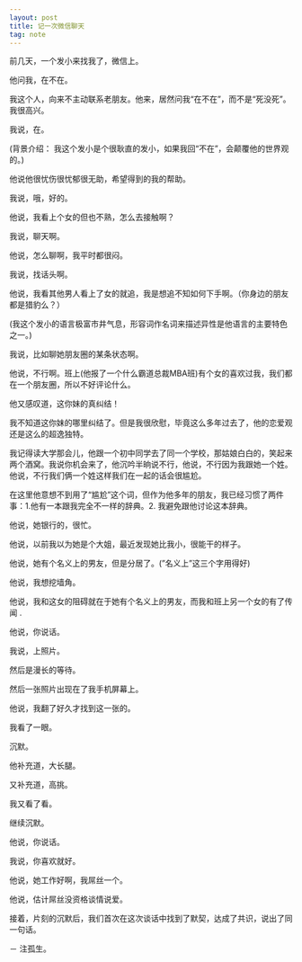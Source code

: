 ```yaml
---
layout: post
title: 记一次微信聊天
tag: note
---
```


前几天，一个发小来找我了，微信上。

他问我，在不在。

我这个人，向来不主动联系老朋友。他来，居然问我“在不在”，而不是“死没死”。我很高兴。

我说，在。

(背景介绍： 我这个发小是个很耿直的发小，如果我回“不在”，会颠覆他的世界观的。)

他说他很忧伤很忧郁很无助，希望得到的我的帮助。

我说，哦，好的。

他说，我看上个女的但也不熟，怎么去接触啊？

我说，聊天啊。

他说，怎么聊啊，我平时都很闷。

我说，找话头啊。

他说，我看其他男人看上了女的就追，我是想追不知如何下手啊。（你身边的朋友都是猎豹么？）

(我这个发小的语言极富市井气息，形容词作名词来描述异性是他语言的主要特色之一。)

我说，比如聊她朋友圈的某条状态啊。

他说，不行啊。班上(他报了一个什么霸道总裁MBA班)有个女的喜欢过我，我们都在一个朋友圈，所以不好评论什么。

他又感叹道，这你妹的真纠结！

我不知道这你妹的哪里纠结了。但是我很欣慰，毕竟这么多年过去了，他的恋爱观还是这么的超逸独特。

我记得读大学那会儿，他跟一个初中同学去了同一个学校，那姑娘白白的，笑起来两个酒窝。我说你机会来了，他沉吟半晌说不行，他说，不行因为我跟她一个姓。他说，不行我们俩一个姓这样我们在一起的话会很尴尬。

在这里他意想不到用了“尴尬”这个词，但作为他多年的朋友，我已经习惯了两件事：1.他有一本跟我完全不一样的辞典。2. 我避免跟他讨论这本辞典。

他说，她银行的，很忙。

他说，以前我以为她是个大姐，最近发现她比我小，很能干的样子。

他说，她有个名义上的男友，但是分居了。(”名义上”这三个字用得好)

他说，我想挖墙角。

他说，我和这女的阻碍就在于她有个名义上的男友，而我和班上另一个女的有了传闻 .

他说，你说话。

我说，上照片。

然后是漫长的等待。

然后一张照片出现在了我手机屏幕上。

他说，我翻了好久才找到这一张的。

我看了一眼。

沉默。

他补充道，大长腿。

又补充道，高挑。

我又看了看。

继续沉默。

他说，你说话。

我说，你喜欢就好。

他说，她工作好啊，我屌丝一个。

他说，估计屌丝没资格谈情说爱。

接着，片刻的沉默后，我们首次在这次谈话中找到了默契，达成了共识，说出了同一句话。

－ 注孤生。
